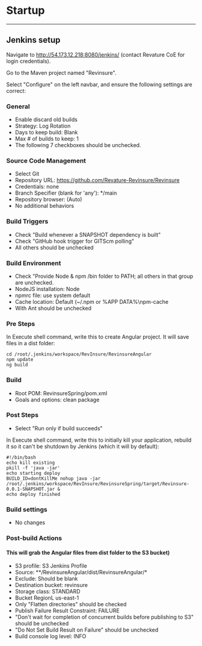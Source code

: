 # Startup
-----------
## Jenkins setup

Navigate to http://54.173.12.218:8080/jenkins/ (contact Revature CoE for login credentials).

Go to the Maven project named "Revinsure".

Select "Configure" on the left navbar, and ensure the following settings are correct:

### General
* Enable discard old builds
* Strategy: Log Rotation
* Days to keep build: Blank
* Max # of builds to keep: 1
* The following 7 checkboxes should be unchecked.

### Source Code Management
* Select Git
* Repository URL: https://github.com/Revature-Revinsure/Revinsure
* Credentials: none
* Branch Specifier (blank for 'any'): */main
* Repository browser: (Auto)
* No additional behaviors

### Build Triggers
* Check "Build whenever a SNAPSHOT dependency is built"
* Check "GitHub hook trigger for GITScm polling"
* All others should be unchecked

### Build Environment
* Check "Provide Node & npm /bin folder to PATH; all others in that group are unchecked.
* NodeJS installation: Node
* npmrc file: use system default
* Cache location: Default (~/.npm or %APP DATA%\npm-cache
* With Ant should be unchecked

### Pre Steps
In Execute shell command, write this to create Angular project. It will save files in a dist folder:
```
cd /root/.jenkins/workspace/RevInsure/RevinsureAngular
npm update
ng build
```

### Build
* Root POM: RevinsureSpring/pom.xml
* Goals and options: clean package

### Post Steps
* Select "Run only if build succeeds"

In Execute shell command, write this to initially kill your application, rebuild it so it can't be shutdown by Jenkins (which it will by default):
```
#!/bin/bash
echo kill existing
pkill -f 'java -jar'
echo starting deploy
BUILD_ID=dontKillMe nohup java -jar /root/.jenkins/workspace/RevInsure/RevinsureSpring/target/Revinsure-0.0.1-SNAPSHOT.jar &
echo deploy finished
```
### Build settings
* No changes

### Post-build Actions 
#### This will grab the Angular files from dist folder to the S3 bucket)
* S3 profile: S3 Jenkins Profile
* Source: \*\*/RevinsureAngular/dist/RevinsureAngular/*
* Exclude: Should be blank
* Destination bucket: revinsure
* Storage class: STANDARD
* Bucket RegionL us-east-1
* Only "Flatten directories" should be checked
* Publish Failure Result Constraint: FAILURE
* "Don't wait for completion of concurrent builds before publishing to S3" should be unchecked
* "Do Not Set Build Result on Failure" should be unchecked
* Build console log level: INFO
